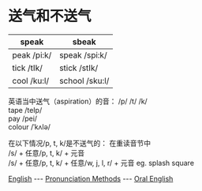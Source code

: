 # 送气和不送气
| speak            | sbeak            |
| ---------------- | ---------------- |
| peak /pi:k/      | speak  /spi:k/   |
| tick /tIk/       | stick  /stIk/    |
| cool /ku:l/      | school /sku:l/   |

英语当中送气（aspiration）的音： /p/ /t/ /k/    
tape /teIp/    
pay /pei/    
colour /ˈkʌlə/    

在以下情况/p, t, k/是不送气的： 在重读音节中    
/s/ + 任意/p, t, k/ + 元音    
/s/ + 任意/p, t, k/ + 任意/w, j, l, r/ + 元音
eg. splash  square    

[English](../../english.md) --- [Pronunciation Methods](pronunciation_methods.md) --- [Oral English](../oral_english.md)   